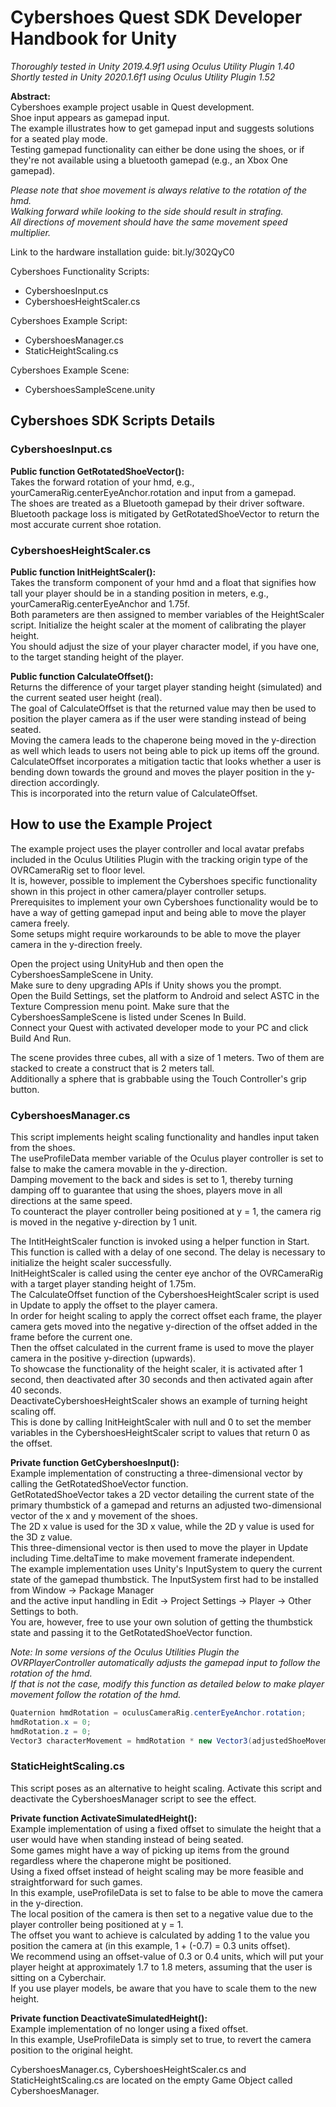# Cybershoes Quest SDK Developer Handbook for Unity
*Thoroughly tested in Unity 2019.4.9f1 using Oculus Utility Plugin 1.40*  
*Shortly tested in Unity 2020.1.6f1 using Oculus Utility Plugin 1.52*

**Abstract:**  
Cybershoes example project usable in Quest development.  
Shoe input appears as gamepad input.  
The example illustrates how to get gamepad input and suggests solutions for a seated play mode.  
Testing gamepad functionality can either be done using the shoes, or if they're not available using a bluetooth gamepad (e.g., an Xbox One gamepad).

*Please note that shoe movement is always relative to the rotation of the hmd.*  
*Walking forward while looking to the side should result in strafing.*  
*All directions of movement should have the same movement speed multiplier.*

Link to the hardware installation guide: bit.ly/302QyC0

Cybershoes Functionality Scripts:
* CybershoesInput.cs
* CybershoesHeightScaler.cs

Cybershoes Example Script:
* CybershoesManager.cs
* StaticHeightScaling.cs

Cybershoes Example Scene:
* CybershoesSampleScene.unity

## Cybershoes SDK Scripts Details
### CybershoesInput.cs
**Public function GetRotatedShoeVector():**  
Takes the forward rotation of your hmd, e.g., yourCameraRig.centerEyeAnchor.rotation and input from a gamepad.  
The shoes are treated as a Bluetooth gamepad by their driver software.  
Bluetooth package loss is mitigated by GetRotatedShoeVector to return the most accurate current shoe rotation.  
  
### CybershoesHeightScaler.cs
**Public function InitHeightScaler():**  
Takes the transform component of your hmd and a float that signifies how tall your player should be in a standing position in meters, e.g., yourCameraRig.centerEyeAnchor and 1.75f.  
Both parameters are then assigned to member variables of the HeightScaler script. Initialize the height scaler at the moment of calibrating the player height.  
You should adjust the size of your player character model, if you have one, to the target standing height of the player.  

**Public function CalculateOffset():**  
Returns the difference of your target player standing height (simulated) and the current seated user height (real).  
The goal of CalculateOffset is that the returned value may then be used to position the player camera as if the user were standing instead of being seated.  
Moving the camera leads to the chaperone being moved in the y-direction as well which leads to users not being able to pick up items off the ground.  
CalculateOffset incorporates a mitigation tactic that looks whether a user is bending down towards the ground and moves the player position in the y-direction accordingly.  
This is incorporated into the return value of CalculateOffset.  

## How to use the Example Project
The example project uses the player controller and local avatar prefabs included in the Oculus Utilities Plugin with the tracking origin type of the OVRCameraRig set to floor level.  
It is, however, possible to implement the Cybershoes specific functionality shown in this project in other camera/player controller setups.  
Prerequisites to implement your own Cybershoes functionality would be to have a way of getting gamepad input and being able to move the player camera freely.  
Some setups might require workarounds to be able to move the player camera in the y-direction freely.  

Open the project using UnityHub and then open the CybershoesSampleScene in Unity.  
Make sure to deny upgrading APIs if Unity shows you the prompt.  
Open the Build Settings, set the platform to Android and select ASTC in the Texture Compression menu point. Make sure that the CybershoesSampleScene is listed under Scenes In Build.  
Connect your Quest with activated developer mode to your PC and click Build And Run.  

The scene provides three cubes, all with a size of 1 meters. Two of them are stacked to create a construct that is 2 meters tall.    
Additionally a sphere that is grabbable using the Touch Controller's grip button.  
  
### CybershoesManager.cs
This script implements height scaling functionality and handles input taken from the shoes.  
The useProfileData member variable of the Oculus player controller is set to false to make the camera movable in the y-direction.  
Damping movement to the back and sides is set to 1, thereby turning damping off to guarantee that using the shoes, players move in all directions at the same speed.  
To counteract the player controller being positioned at y = 1, the camera rig is moved in the negative y-direction by 1 unit.  

The IntitHeightScaler function is invoked using a helper function in Start. This function is called with a delay of one second. The delay is necessary to initialize the height scaler successfully.   
InitHeightScaler is called using the center eye anchor of the OVRCameraRig with a target player standing height of 1.75m.  
The CalculateOffset function of the CybershoesHeightScaler script is used in Update to apply the offset to the player camera.  
In order for height scaling to apply the correct offset each frame, the player camera gets moved into the negative y-direction of the offset added in the frame before the current one.  
Then the offset calculated in the current frame is used to move the player camera in the positive y-direction (upwards).  
To showcase the functionality of the height scaler, it is activated after 1 second, then deactivated after 30 seconds and then activated again after 40 seconds.  
DeactivateCybershoesHeightScaler shows an example of turning height scaling off.  
This is done by calling InitHeightScaler with null and 0 to set the member variables in the CybershoesHeightScaler script to values that return 0 as the offset.    

**Private function GetCybershoesInput():**  
Example implementation of constructing a three-dimensional vector by calling the GetRotatedShoeVector function.  
GetRotatedShoeVector takes a 2D vector detailing the current state of the primary thumbstick of a gamepad and returns an adjusted two-dimensional vector of the x and y movement of the shoes.  
The 2D x value is used for the 3D x value, while the 2D y value is used for the 3D z value.  
This three-dimensional vector is then used to move the player in Update including Time.deltaTime to make movement framerate independent.  
The example implementation uses Unity's InputSystem to query the current state of the gamepad thumbstick.
The InputSystem first had to be installed from Window -> Package Manager  
and the active input handling in Edit -> Project Settings -> Player -> Other Settings to both.  
You are, however, free to use your own solution of getting the thumbstick state and passing it to the GetRotatedShoeVector function.  

*Note: In some versions of the Oculus Utilities Plugin the OVRPlayerController automatically adjusts the gamepad input to follow the rotation of the hmd.*  
*If that is not the case, modify this function as detailed below to make player movement follow the rotation of the hmd.*    
```c#
Quaternion hmdRotation = oculusCameraRig.centerEyeAnchor.rotation;
hmdRotation.x = 0;
hmdRotation.z = 0;
Vector3 characterMovement = hmdRotation * new Vector3(adjustedShoeMovement.x * Time.deltaTime * 0.5f, 0, adjustedShoeMovement.y * Time.deltaTime * 0.5f);
```

### StaticHeightScaling.cs
This script poses as an alternative to height scaling. Activate this script and deactivate the CybershoesManager script to see the effect.  

**Private function ActivateSimulatedHeight():**  
Example implementation of using a fixed offset to simulate the height that a user would have when standing instead of being seated.  
Some games might have a way of picking up items from the ground regardless where the chaperone might be positioned.  
Using a fixed offset instead of height scaling may be more feasible and straightforward for such games.  
In this example, useProfileData is set to false to be able to move the camera in the y-direction.  
The local position of the camera is then set to a negative value due to the player controller being positioned at y = 1.  
The offset you want to achieve is calculated by adding 1 to the value you position the camera at (in this example, 1 + (-0.7) = 0.3 units offset).  
We recommend using an offset-value of 0.3 or 0.4 units, which will put your player height at approximately 1.7 to 1.8 meters, assuming that the user is sitting on a Cyberchair.  
If you use player models, be aware that you have to scale them to the new height.  

**Private function DeactivateSimulatedHeight():**  
Example implementation of no longer using a fixed offset.  
In this example, UseProfileData is simply set to true, to revert the camera position to the original height.

CybershoesManager.cs, CybershoesHeightScaler.cs and StaticHeightScaling.cs are located on the empty Game Object called CybershoesManager.  




